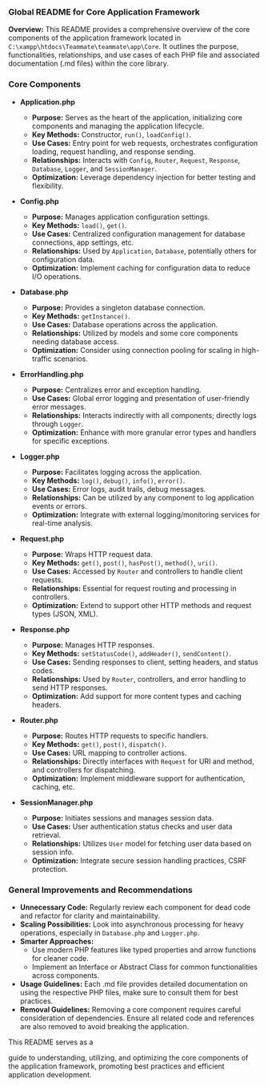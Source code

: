 ### Global README for Core Application Framework

**Overview:**
This README provides a comprehensive overview of the core components of the application framework located in `C:\xampp\htdocs\Teammate\teammate\app\Core`. It outlines the purpose, functionalities, relationships, and use cases of each PHP file and associated documentation (.md files) within the core library.

### Core Components

- **Application.php**
  - **Purpose:** Serves as the heart of the application, initializing core components and managing the application lifecycle.
  - **Key Methods:** Constructor, `run()`, `loadConfig()`.
  - **Use Cases:** Entry point for web requests, orchestrates configuration loading, request handling, and response sending.
  - **Relationships:** Interacts with `Config`, `Router`, `Request`, `Response`, `Database`, `Logger`, and `SessionManager`.
  - **Optimization:** Leverage dependency injection for better testing and flexibility.

- **Config.php**
  - **Purpose:** Manages application configuration settings.
  - **Key Methods:** `load()`, `get()`.
  - **Use Cases:** Centralized configuration management for database connections, app settings, etc.
  - **Relationships:** Used by `Application`, `Database`, potentially others for configuration data.
  - **Optimization:** Implement caching for configuration data to reduce I/O operations.

- **Database.php**
  - **Purpose:** Provides a singleton database connection.
  - **Key Methods:** `getInstance()`.
  - **Use Cases:** Database operations across the application.
  - **Relationships:** Utilized by models and some core components needing database access.
  - **Optimization:** Consider using connection pooling for scaling in high-traffic scenarios.

- **ErrorHandling.php**
  - **Purpose:** Centralizes error and exception handling.
  - **Use Cases:** Global error logging and presentation of user-friendly error messages.
  - **Relationships:** Interacts indirectly with all components; directly logs through `Logger`.
  - **Optimization:** Enhance with more granular error types and handlers for specific exceptions.

- **Logger.php**
  - **Purpose:** Facilitates logging across the application.
  - **Key Methods:** `log()`, `debug()`, `info()`, `error()`.
  - **Use Cases:** Error logs, audit trails, debug messages.
  - **Relationships:** Can be utilized by any component to log application events or errors.
  - **Optimization:** Integrate with external logging/monitoring services for real-time analysis.

- **Request.php**
  - **Purpose:** Wraps HTTP request data.
  - **Key Methods:** `get()`, `post()`, `hasPost()`, `method()`, `uri()`.
  - **Use Cases:** Accessed by `Router` and controllers to handle client requests.
  - **Relationships:** Essential for request routing and processing in controllers.
  - **Optimization:** Extend to support other HTTP methods and request types (JSON, XML).

- **Response.php**
  - **Purpose:** Manages HTTP responses.
  - **Key Methods:** `setStatusCode()`, `addHeader()`, `sendContent()`.
  - **Use Cases:** Sending responses to client, setting headers, and status codes.
  - **Relationships:** Used by `Router`, controllers, and error handling to send HTTP responses.
  - **Optimization:** Add support for more content types and caching headers.

- **Router.php**
  - **Purpose:** Routes HTTP requests to specific handlers.
  - **Key Methods:** `get()`, `post()`, `dispatch()`.
  - **Use Cases:** URL mapping to controller actions.
  - **Relationships:** Directly interfaces with `Request` for URI and method, and controllers for dispatching.
  - **Optimization:** Implement middleware support for authentication, caching, etc.

- **SessionManager.php**
  - **Purpose:** Initiates sessions and manages session data.
  - **Use Cases:** User authentication status checks and user data retrieval.
  - **Relationships:** Utilizes `User` model for fetching user data based on session info.
  - **Optimization:** Integrate secure session handling practices, CSRF protection.

### General Improvements and Recommendations

- **Unnecessary Code:** Regularly review each component for dead code and refactor for clarity and maintainability.
- **Scaling Possibilities:** Look into asynchronous processing for heavy operations, especially in `Database.php` and `Logger.php`.
- **Smarter Approaches:** 
  - Use modern PHP features like typed properties and arrow functions for cleaner code.
  - Implement an Interface or Abstract Class for common functionalities across components.
- **Usage Guidelines:** Each .md file provides detailed documentation on using the respective PHP files, make sure to consult them for best practices.
- **Removal Guidelines:** Removing a core component requires careful consideration of dependencies. Ensure all related code and references are also removed to avoid breaking the application.

This README serves as a

 guide to understanding, utilizing, and optimizing the core components of the application framework, promoting best practices and efficient application development.